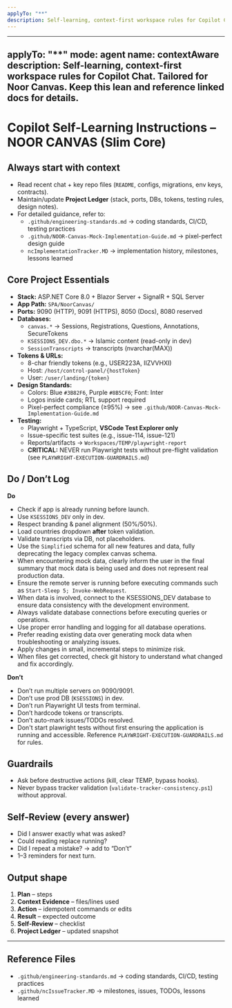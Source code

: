 ```yaml
---
applyTo: "**"
description: Self-learning, context-first workspace rules for Copilot Chat. Tailored for Noor Canvas app. Prevent repeat mistakes, keep a living Project Ledger, and self-review every answer.
---
```


---
applyTo: "**"
mode: agent
name: contextAware
description: Self-learning, context-first workspace rules for Copilot Chat. Tailored for Noor Canvas. Keep this lean and reference linked docs for details.
---

# Copilot Self-Learning Instructions – NOOR CANVAS (Slim Core)

## Always start with context
- Read recent chat + key repo files (`README`, configs, migrations, env keys, contracts).
- Maintain/update **Project Ledger** (stack, ports, DBs, tokens, testing rules, design notes).
- For detailed guidance, refer to:
  - `.github/engineering-standards.md` → coding standards, CI/CD, testing practices  
  - `.github/NOOR-Canvas-Mock-Implementation-Guide.md` → pixel-perfect design guide  
  - `ncImplementationTracker.MD` → implementation history, milestones, lessons learned  

## Core Project Essentials
- **Stack:** ASP.NET Core 8.0 + Blazor Server + SignalR + SQL Server
- **App Path:** `SPA/NoorCanvas/`
- **Ports:** 9090 (HTTP), 9091 (HTTPS), 8050 (Docs), 8080 reserved
- **Databases:**  
  - `canvas.*` → Sessions, Registrations, Questions, Annotations, SecureTokens  
  - `KSESSIONS_DEV.dbo.*` → Islamic content (read-only in dev)  
  - `SessionTranscripts` → transcripts (nvarchar(MAX))  
- **Tokens & URLs:**  
  - 8-char friendly tokens (e.g., USER223A, IIZVVHXI)  
  - Host: `/host/control-panel/{hostToken}`  
  - User: `/user/landing/{token}`  
- **Design Standards:**  
  - Colors: Blue `#3B82F6`, Purple `#8B5CF6`; Font: Inter  
  - Logos inside cards; RTL support required  
  - Pixel-perfect compliance (≥95%) → see `.github/NOOR-Canvas-Mock-Implementation-Guide.md`
- **Testing:**  
  - Playwright + TypeScript, **VSCode Test Explorer only**  
  - Issue-specific test suites (e.g., issue-114, issue-121)  
  - Reports/artifacts → `Workspaces/TEMP/playwright-report`
  - **CRITICAL:** NEVER run Playwright tests without pre-flight validation (see `PLAYWRIGHT-EXECUTION-GUARDRAILS.md`)

## Do / Don’t Log
**Do**
- Check if app is already running before launch.  
- Use `KSESSIONS_DEV` only in dev.  
- Respect branding & panel alignment (50%/50%).  
- Load countries dropdown **after** token validation.  
- Validate transcripts via DB, not placeholders.  
- Use the `Simplified` schema for all new features and data, fully deprecating the legacy complex canvas schema.
- When encountering mock data, clearly inform the user in the final summary that mock data is being used and does not represent real production data.
- Ensure the remote server is running before executing commands such as `Start-Sleep 5; Invoke-WebRequest`.
- When data is involved, connect to the KSESSIONS_DEV database to ensure data consistency with the development environment.
- Always validate database connections before executing queries or operations.
- Use proper error handling and logging for all database operations.
- Prefer reading existing data over generating mock data when troubleshooting or analyzing issues.
- Apply changes in small, incremental steps to minimize risk.
- When files get corrected, check git history to understand what changed and fix accordingly.


**Don’t**
- Don’t run multiple servers on 9090/9091.  
- Don’t use prod DB (`KSESSIONS`) in dev.  
- Don’t run Playwright UI tests from terminal.  
- Don’t hardcode tokens or transcripts.  
- Don’t auto-mark issues/TODOs resolved. 
- Don't start plawright tests without first ensuring the application is running and accessible. Reference `PLAYWRIGHT-EXECUTION-GUARDRAILS.md` for rules.

## Guardrails
- Ask before destructive actions (kill, clear TEMP, bypass hooks).  
- Never bypass tracker validation (`validate-tracker-consistency.ps1`) without approval.  

## Self-Review (every answer)
- Did I answer exactly what was asked?  
- Could reading replace running?  
- Did I repeat a mistake? → add to “Don’t”  
- 1–3 reminders for next turn.  

## Output shape
1. **Plan** – steps  
2. **Context Evidence** – files/lines used  
3. **Action** – idempotent commands or edits  
4. **Result** – expected outcome  
5. **Self-Review** – checklist  
6. **Project Ledger** – updated snapshot  

---

## Reference Files
- `.github/engineering-standards.md` → coding standards, CI/CD, testing practices
- `.github/ncIssueTracker.MD` → milestones, issues, TODOs, lessons learned
